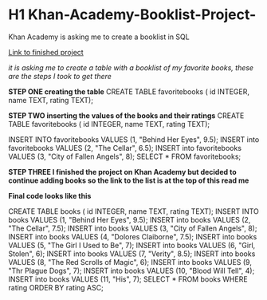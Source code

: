 # H1 Khan-Academy-Booklist-Project-
Khan Academy is asking me to create a booklist in SQL

[Link to finished project](https://www.khanacademy.org/computer-programming/spin-off-of-challenge-book-list-database/5808979639058432)

*it is asking me to create a table with a booklist of my favorite books, these are the steps I took to get there*



**STEP ONE creating the table**
CREATE TABLE favoritebooks (
id INTEGER, name TEXT, rating TEXT);

**STEP TWO inserting the values of the books and their ratings**
CREATE TABLE favoritebooks (
id INTEGER, name TEXT, rating TEXT);

INSERT INTO favoritebooks VALUES (1, "Behind Her Eyes", 9.5);
INSERT into favoritebooks VALUES (2, "The Cellar", 6.5);
INSERT into favoritebooks VALUES (3, "City of Fallen Angels", 8);
SELECT * FROM favoritebooks;

**STEP THREE I finished the project on Khan Academy but decided to continue adding books so the link to the list is at the top of this read me**


**Final code looks like this**

CREATE TABLE books (
id INTEGER, name TEXT, rating TEXT);
INSERT INTO books VALUES (1, "Behind Her Eyes", 9.5);
INSERT into books VALUES (2, "The Cellar", 7.5);
INSERT into books VALUES (3, "City of Fallen Angels", 8);
INSERT into books VALUES (4, "Dolores Claiborne", 7.5);
INSERT into books VALUES (5, "The Girl I Used to Be", 7);
INSERT into books VALUES (6, "Girl, Stolen", 6);
INSERT into books VALUES (7, "Verity", 8.5);
INSERT into books VALUES (8, "The Red Scrolls of Magic", 6);
INSERT into books VALUES (9, "Thr Plague Dogs", 7);
INSERT into books VALUES (10, "Blood Will Tell", 4);
INSERT into books VALUES (11, "His", 7);
SELECT * FROM books WHERE rating ORDER BY rating ASC;
